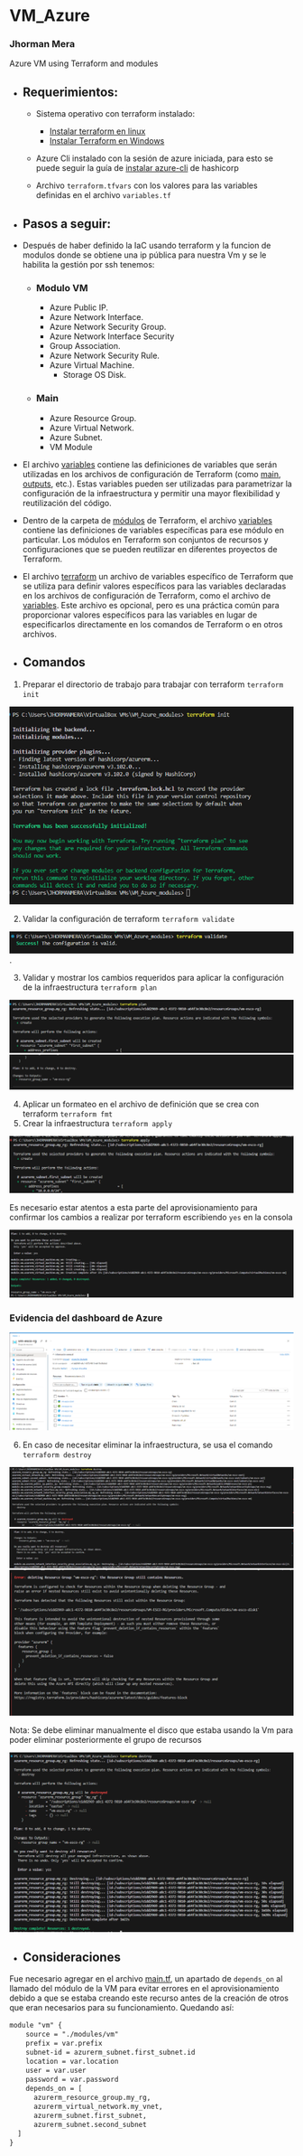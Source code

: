 # VM_Azure
### Jhorman Mera
Azure VM using Terraform and modules

* ## Requerimientos:
    * Sistema operativo con terraform instalado:
        * [Instalar terraform en linux](https://developer.hashicorp.com/terraform/tutorials/aws-get-started/install-cli)
        * [Instalar Terraform en Windows](https://learn.microsoft.com/es-es/azure/developer/terraform/get-started-windows-bash?tabs=bash) 

    * Azure Cli instalado con la sesión de azure iniciada, para esto se puede seguir la guía de [instalar azure-cli](https://learn.microsoft.com/es-es/cli/azure/install-azure-cli-linux?pivots=apt) de hashicorp
    * Archivo ````terraform.tfvars```` con los valores para las variables definidas en el archivo ````variables.tf````

* ## Pasos a seguir:

* Después de haber definido la IaC usando terraform y la funcion de modulos donde se obtiene una ip pública para nuestra Vm y se le habilita la gestión por ssh tenemos:

    * ### Modulo VM

        * Azure Public IP.
        * Azure Network Interface.
        * Azure Network Security Group.
        * Azure Network Interface Security
        * Group Association.
        * Azure Network Security Rule.
        * Azure Virtual Machine.
            * Storage OS Disk.
    
    * ### Main
        * Azure Resource Group.
        * Azure Virtual Network.
        * Azure Subnet.
        * VM Module

* El archivo [variables](variables.tf) contiene las definiciones de variables que serán utilizadas en los archivos de configuración de Terraform (como [main](main.tf), [outputs](outputs.tf), etc.). Estas variables pueden ser utilizadas para parametrizar la configuración de la infraestructura y permitir una mayor flexibilidad y reutilización del código.

* Dentro de la carpeta de [módulos](./modules/) de Terraform, el archivo [variables](./modules/vm/variables.tf) contiene las definiciones de variables específicas para ese módulo en particular. Los módulos en Terraform son conjuntos de recursos y configuraciones que se pueden reutilizar en diferentes proyectos de Terraform.

* El archivo [terraform](terraform.tfvars) un archivo de variables específico de Terraform que se utiliza para definir valores específicos para las variables declaradas en los archivos de configuración de Terraform, como el archivo de [variables](variables.tf). Este archivo es opcional, pero es una práctica común para proporcionar valores específicos para las variables en lugar de especificarlos directamente en los comandos de Terraform o en otros archivos.

* ## Comandos

1. Preparar el directorio de trabajo para trabajar con terraform ````terraform init````

![init](images/init.png)

2. Validar la configuración de terraform ````terraform validate````

![validate](images/validate.png).

3. Validar y mostrar los cambios requeridos para aplicar la configuración de la infraestructura ````terraform plan````

![plan_1](images/plan_1.png)
![plan_2](images/plan_2.png)

4. Aplicar un formateo en el archivo de definición que se crea con terraform ````terraform fmt````
5. Crear la infraestructura ````terraform apply````

![apply_1](images/apply_1.png)

Es necesario estar atentos a esta parte del aprovisionamiento para confirmar los cambios a realizar por terraform escribiendo ```yes``` en la consola

![apply_2](images/apply_2.png)

### Evidencia del dashboard de Azure

![azure_dashboard](images/azure_dashboard.png)

6. En caso de necesitar eliminar la infraestructura, se usa el comando ````terraform destroy````

![destroy_1](images/destroy_1.png)
![destroy_2](images/destroy_2.png)
![destroy_3](images/destroy_3.png)

Nota: Se debe eliminar manualmente el disco que estaba usando la Vm para poder eliminar posteriormente el grupo de recursos

![destroy_4](images/destroy_4.png)

* ## Consideraciones

Fue necesario agregar en el archivo [main.tf](./main.tf), un apartado de `depends_on` al llamado del módulo de la VM para evitar errores en el aprovisionamiento debido a que se estaba creando este recurso antes de la creación de otros que eran necesarios para su funcionamiento. Quedando así:

```
module "vm" {
    source = "./modules/vm"
    prefix = var.prefix
    subnet-id = azurerm_subnet.first_subnet.id
    location = var.location
    user = var.user
    password = var.password
    depends_on = [
      azurerm_resource_group.my_rg,
      azurerm_virtual_network.my_vnet,
      azurerm_subnet.first_subnet,
      azurerm_subnet.second_subnet
  ]
}
```